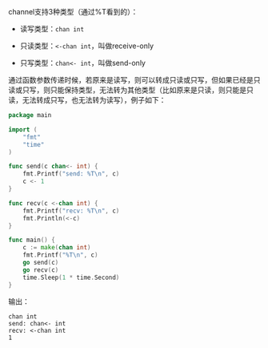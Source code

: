 channel支持3种类型（通过%T看到的）：

- 读写类型：`chan int`

- 只读类型：`<-chan int`，叫做receive-only

- 只写类型：`chan<- int`，叫做send-only

通过函数参数传递时候，若原来是读写，则可以转成只读或只写，但如果已经是只读或只写，则只能保持类型，无法转为其他类型（比如原来是只读，则只能是只读，无法转成只写，也无法转为读写），例子如下：

```go
package main

import (
	"fmt"
	"time"
)

func send(c chan<- int) {
	fmt.Printf("send: %T\n", c)
	c <- 1
}

func recv(c <-chan int) {
	fmt.Printf("recv: %T\n", c)
	fmt.Println(<-c)
}

func main() {
	c := make(chan int)
	fmt.Printf("%T\n", c)
	go send(c)
	go recv(c)
	time.Sleep(1 * time.Second)
}
```
输出：
```text
chan int
send: chan<- int
recv: <-chan int
1
```
